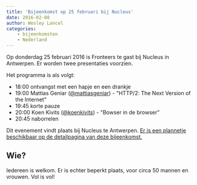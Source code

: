 ```yaml
---
title: 'Bijeenkomst op 25 februari bij Nucleus'
date: 2016-02-08
author: Wesley Lancel
categories:
    - bijeenkomsten
    - Nederland
---
```


Op donderdag 25 februari 2016 is Fronteers te gast bij Nucleus in Antwerpen. Er worden twee presentaties voorzien.

Het programma is als volgt:

-   18:00 ontvangst met een hapje en een drankje
-   19:00 Mattias Geniar ([@mattiasgeniar](https://github.com/mattiasgeniar)) - "HTTP/2: The Next Version of the Internet"
-   19:45 korte pauze
-   20:00 Koen Kivits ([@koenkivits](https://github.com/koenkivits)) - "Bowser in de browser"
-   20:45 naborrelen

Dit evenement vindt plaats bij Nucleus te Antwerpen. [Er is een plannetje beschikbaar op de detailpagina van deze bijeenkomst.](/bijeenkomsten/2016/nucleus)

## Wie?

Iedereen is welkom. Er is echter beperkt plaats, voor circa 50 mannen en vrouwen.  Vol is vol!
